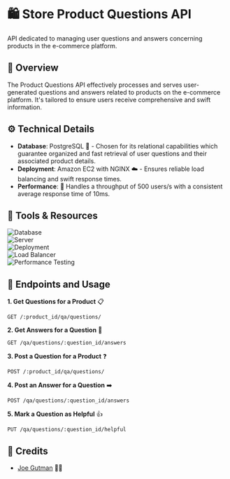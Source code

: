 # 🛍️ Store Product Questions API 
API dedicated to managing user questions and answers concerning products in the e-commerce platform.

## 📌 Overview
The Product Questions API effectively processes and serves user-generated questions and answers related to products on the e-commerce platform. It's tailored to ensure users receive comprehensive and swift information.

## ⚙️ Technical Details
- **Database**: PostgreSQL 🐘 - Chosen for its relational capabilities which guarantee organized and fast retrieval of user questions and their associated product details.
- **Deployment**: Amazon EC2 with NGINX ☁️ - Ensures reliable load balancing and swift response times.
- **Performance**: 🚀 Handles a throughput of 500 users/s with a consistent average response time of 10ms.
## 🧰 Tools & Resources

![Database](https://img.shields.io/badge/Database-PostgreSQL-blue?style=for-the-badge&logo=postgresql)<br>
![Server](https://img.shields.io/badge/Server-Express.js-green?style=for-the-badge&logo=express)<br>
![Deployment](https://img.shields.io/badge/Deployment-Amazon_EC2-orange?style=for-the-badge&logo=amazon-aws)<br>
![Load Balancer](https://img.shields.io/badge/LoadBalancer-NGINX-green?style=for-the-badge&logo=nginx)<br>
![Performance Testing](https://img.shields.io/badge/Testing-Loader.io-red?style=for-the-badge)


## 🔗 Endpoints and Usage
**1. Get Questions for a Product** 📋
```
GET /:product_id/qa/questions/
```

**2. Get Answers for a Question** 💬
```
GET /qa/questions/:question_id/answers
```

**3. Post a Question for a Product** ❓
```
POST /:product_id/qa/questions/
```

**4. Post an Answer for a Question** ➡️
```
POST /qa/questions/:question_id/answers
```

**5. Mark a Question as Helpful** 👍
```
PUT /qa/questions/:question_id/helpful
```

## 📜 Credits
- [Joe Gutman](https://github.com/joe-gutman) 🧑‍💻
